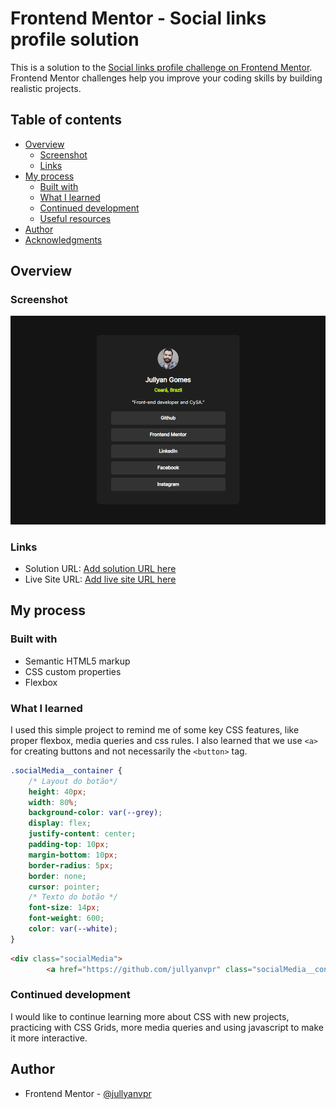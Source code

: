 # Frontend Mentor - Social links profile solution

This is a solution to the [Social links profile challenge on Frontend Mentor](https://www.frontendmentor.io/challenges/social-links-profile-UG32l9m6dQ). Frontend Mentor challenges help you improve your coding skills by building realistic projects. 

## Table of contents

- [Overview](#overview)
  - [Screenshot](#screenshot)
  - [Links](#links)
- [My process](#my-process)
  - [Built with](#built-with)
  - [What I learned](#what-i-learned)
  - [Continued development](#continued-development)
  - [Useful resources](#useful-resources)
- [Author](#author)
- [Acknowledgments](#acknowledgments)


## Overview


### Screenshot

![foto-do-autor](./design/screenshot.png)


### Links

- Solution URL: [Add solution URL here](https://your-solution-url.com)
- Live Site URL: [Add live site URL here](https://your-live-site-url.com)

## My process

### Built with

- Semantic HTML5 markup
- CSS custom properties
- Flexbox


### What I learned

I used this simple project to remind me of some key CSS features, like proper flexbox, media queries and css rules. I also learned that we use `<a>` for creating buttons and not necessarily the `<button>` tag.


```css
.socialMedia__container {
    /* Layout do botão*/
    height: 40px;
    width: 80%;
    background-color: var(--grey);
    display: flex;
    justify-content: center;
    padding-top: 10px;
    margin-bottom: 10px;
    border-radius: 5px;
    border: none;
    cursor: pointer;
    /* Texto do botão */
    font-size: 14px;
    font-weight: 600;
    color: var(--white);
}
```
```html
<div class="socialMedia">
        <a href="https://github.com/jullyanvpr" class="socialMedia__container" target="_blank">Github</a>
```


### Continued development

I would like to continue learning more about CSS with new projects, practicing with CSS Grids, more media queries and using javascript to make it more interactive.


## Author

- Frontend Mentor - [@jullyanvpr](https://www.frontendmentor.io/profile/jullyanvpr)
